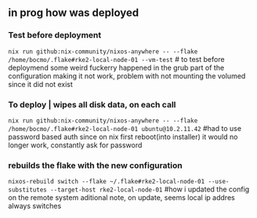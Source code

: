 ## in prog how was deployed

### Test before deployment
`nix run github:nix-community/nixos-anywhere -- --flake /home/bocmo/.flake#rke2-local-node-01 --vm-test` # to test before deploymend
some weird fuckerry happened in the grub part of the configuration making it not work, problem with not mounting the volumed since it did not exist

### To deploy | wipes all disk data, on each call
`nix run github:nix-community/nixos-anywhere -- --flake /home/bocmo/.flake#rke2-local-node-01 ubuntu@10.2.11.42` #had to use password based auth since on nix first reboot(into installer) it would no longer work, constantly ask for password


### rebuilds the flake with the new configuration
`nixos-rebuild switch --flake ~/.flake#rke2-local-node-01 --use-substitutes --target-host rke2-local-node-01` #how i updated the config on the remote system
aditional note, on update, seems local ip addres always switches
